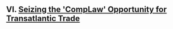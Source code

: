 ## VI. [Seizing the 'CompLaw' Opportunity for Transatlantic Trade](https://github.com/lexmerca/TTIPv2_ToC/)
